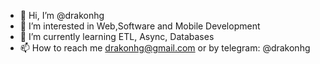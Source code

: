 - 👋 Hi, I’m @drakonhg
- 👀 I’m interested in Web,Software and Mobile Development
- 🌱 I’m currently learning ETL, Async, Databases
- 📫 How to reach me drakonhg@gmail.com or by telegram: @drakonhg

<!---
drakonhg/drakonhg is a ✨ special ✨ repository because its `README.md` (this file) appears on your GitHub profile.
You can click the Preview link to take a look at your changes.
--->
